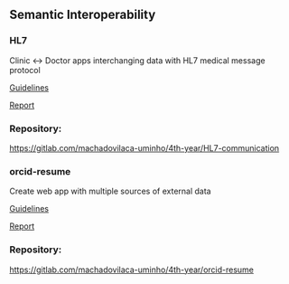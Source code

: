 ## Semantic Interoperability

### HL7

Clinic <-> Doctor apps interchanging data with HL7 medical message protocol

[Guidelines](hl7-guidelines.pdf)

[Report](hl7-report.pdf)

### Repository:

https://gitlab.com/machadovilaca-uminho/4th-year/HL7-communication

### orcid-resume

Create web app with multiple sources of external data

[Guidelines](orcid-resume-guidelines.pdf)

[Report](orcid-resume-report.pdf)

### Repository:

https://gitlab.com/machadovilaca-uminho/4th-year/orcid-resume
